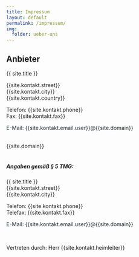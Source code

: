 ```yaml
---
title: Impressum
layout: default
permalink: /impressum/
img:
  folder: ueber-uns
---
```


## Anbieter

{{ site.title }}

{{site.kontakt.street}} <br>
{{site.kontakt.city}} <br>
{{site.kontakt.country}} <br>

Telefon: {{site.kontakt.phone}} <br>
Fax: {{site.kontakt.fax}} <br>
<p style="color:#212529">E-Mail: {{site.kontakt.email.user}}@<span class="d-print-none" style="display:none !important;">null</span>{{site.domain}}</p><br>
{{site.domain}}

##### <br>Angaben gemäß § 5 TMG:

{{ site.title }} <br>
{{site.kontakt.street}} <br>
{{site.kontakt.city}} <br>

Telefon: {{site.kontakt.phone}} <br>
Telefax: {{site.kontakt.fax}} <br>
<p style="color:#212529">E-Mail: {{site.kontakt.email.user}}@<span class="d-print-none" style="display:none !important;">null</span>{{site.domain}}</p><br>

Vertreten durch: Herr {{site.kontakt.heimleiter}}
